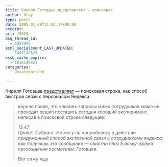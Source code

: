 ```yaml
---
title: Кирилл Готовцев представляет — поисковая
author: Gray
type: posts
date: 2005-01-28T11:02:17+00:00
excerpt:
url: /5520
dsq_thread_id:
  - 6955095
esml_socialcount_LAST_UPDATED:
  - 1497188523
essb_cache_expire:
  - 1616146521
categories:
  - Uncategorized

---
```








Кирилл Готовцев <a href="http://www.livejournal.com/users/msado/934581.html" target="_blank">представляет</a> &#8212; поисковая строка, как способ быстрой связи с персоналом Яндекса.

> короче поняв, что &#171;лихие&#187; запросы мимо сотрудников мимо не проходят решил поставить сегодня хороший эксперимент, написав в поисковой строке следущее:
> 
> _13.47  
> Привет Себрант. Не могу не попробовать в действии придуманный способ экстренной связи с сотрудниками яндекса. как получишь это сообщение &#8212; свистни плиз в аську. время прохождения посмотрим. Готовцев._
> 
> Вот сижу жду